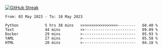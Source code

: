 [![GitHub Streak](https://streak-stats.demolab.com?user=renren-017&theme=sea&hide_border=true&background=DD272700)](https://git.io/streak-stats)

<!--START_SECTION:waka-->

```text
From: 03 May 2023 - To: 10 May 2023

Python            5 hrs 38 mins   >>>>>>>>>>>>>>>>>--------   68.40 %
Text              44 mins         >>-----------------------   09.09 %
Docker            29 mins         >------------------------   05.93 %
YAML              27 mins         >------------------------   05.58 %
HTML              20 mins         >------------------------   04.18 %
```

<!--END_SECTION:waka-->
